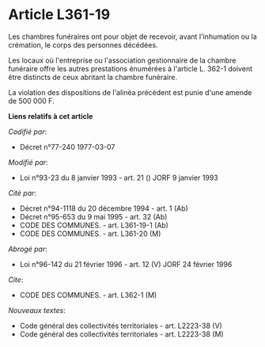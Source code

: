 # Article L361-19

Les chambres funéraires ont pour objet de recevoir, avant l'inhumation ou la crémation, le corps des personnes décédées.

Les locaux où l'entreprise ou l'association gestionnaire de la chambre funéraire offre les autres prestations énumérées à
l'article L. 362-1 doivent être distincts de ceux abritant la chambre funéraire.

La violation des dispositions de l'alinéa précédent est punie d'une amende de 500 000 F.

**Liens relatifs à cet article**

_Codifié par_:

  - Décret n°77-240 1977-03-07

_Modifié par_:

  - Loi n°93-23 du 8 janvier 1993 - art. 21 () JORF 9 janvier 1993

_Cité par_:

  - Décret n°94-1118 du 20 décembre 1994 - art. 1 (Ab)
  - Décret n°95-653 du 9 mai 1995 - art. 32 (Ab)
  - CODE DES COMMUNES. - art. L361-19-1 (Ab)
  - CODE DES COMMUNES. - art. L361-20 (M)

_Abrogé par_:

  - Loi n°96-142 du 21 février 1996 - art. 12 (V) JORF 24 février 1996

_Cite_:

  - CODE DES COMMUNES. - art. L362-1 (M)

_Nouveaux textes_:

  - Code général des collectivités territoriales - art. L2223-38 (V)
  - Code général des collectivités territoriales - art. L2223-38 (M)
